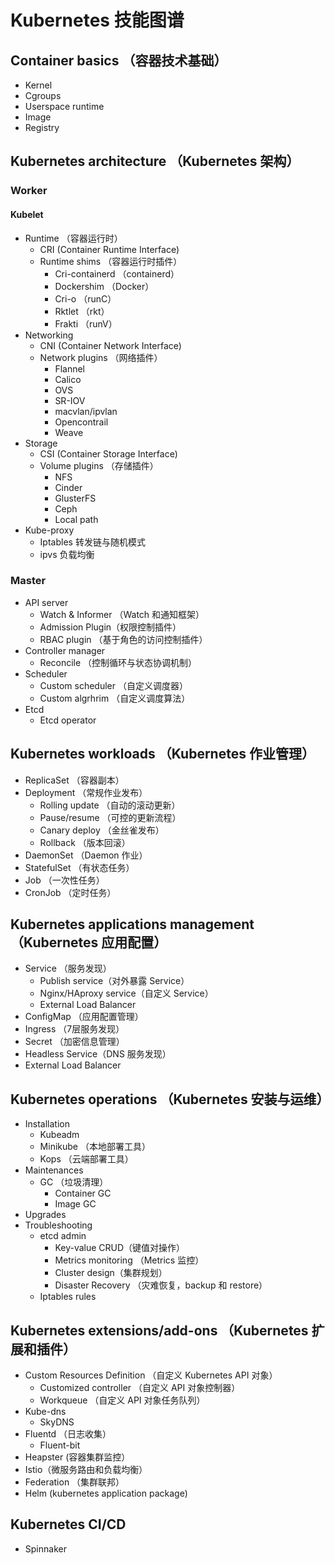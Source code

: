 # Kubernetes 技能图谱

## Container basics （容器技术基础）
* Kernel
* Cgroups
* Userspace runtime
* Image
* Registry

## Kubernetes architecture （Kubernetes 架构）

### Worker
#### Kubelet
- Runtime （容器运行时）
   * CRI (Container Runtime Interface)
   * Runtime shims （容器运行时插件）
       + Cri-containerd （containerd）
       + Dockershim （Docker）
       + Cri-o （runC）
       + Rktlet （rkt）
       + Frakti （runV）
- Networking
    * CNI (Container Network Interface)
    * Network plugins （网络插件）
        + Flannel
        + Calico
        + OVS
        + SR-IOV
        + macvlan/ipvlan
        + Opencontrail
        + Weave
- Storage
    * CSI  (Container Storage Interface)
    * Volume plugins （存储插件）
        + NFS
        + Cinder
        + GlusterFS
        + Ceph
        + Local path
- Kube-proxy
    * Iptables 转发链与随机模式
    * ipvs 负载均衡

### Master
- API server
    * Watch & Informer （Watch 和通知框架） 
    * Admission Plugin（权限控制插件）
    * RBAC plugin （基于角色的访问控制插件）
- Controller manager
    * Reconcile （控制循环与状态协调机制）
- Scheduler
    * Custom scheduler （自定义调度器）
    * Custom algrhrim （自定义调度算法）
- Etcd
    * Etcd operator

## Kubernetes workloads （Kubernetes 作业管理）
- ReplicaSet （容器副本）
- Deployment （常规作业发布）
    * Rolling update （自动的滚动更新）
    * Pause/resume （可控的更新流程）
    * Canary deploy （金丝雀发布）
    * Rollback （版本回滚）
- DaemonSet （Daemon 作业）
- StatefulSet （有状态任务）
- Job （一次性任务）
- CronJob （定时任务）

## Kubernetes applications management （Kubernetes 应用配置）
- Service （服务发现）
    * Publish service（对外暴露 Service）
    * Nginx/HAproxy service（自定义 Service）
    * External Load Balancer
- ConfigMap （应用配置管理）
- Ingress （7层服务发现）
- Secret （加密信息管理）
- Headless Service（DNS 服务发现）
- External Load Balancer

## Kubernetes operations （Kubernetes 安装与运维）
- Installation
    * Kubeadm
    * Minikube （本地部署工具）
    * Kops （云端部署工具）
- Maintenances
    * GC （垃圾清理）
        + Container GC
        + Image GC
- Upgrades 
- Troubleshooting
    * etcd admin
        + Key-value CRUD（键值对操作）
        + Metrics monitoring （Metrics 监控）
        + Cluster design（集群规划）
        + Disaster Recovery （灾难恢复，backup 和 restore）
    * Iptables rules

## Kubernetes extensions/add-ons （Kubernetes 扩展和插件）
- Custom Resources Definition （自定义 Kubernetes API 对象）
    * Customized controller （自定义 API 对象控制器）
    * Workqueue （自定义 API 对象任务队列）
- Kube-dns
    * SkyDNS
- Fluentd （日志收集）
    * Fluent-bit 
- Heapster (容器集群监控）
- Istio（微服务路由和负载均衡）
- Federation （集群联邦）
- Helm (kubernetes application package)

## Kubernetes CI/CD
- Spinnaker